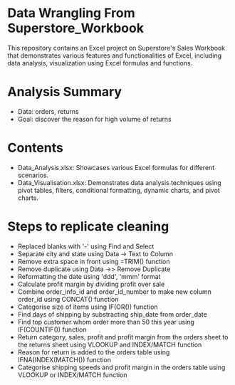 # Data Wrangling From Superstore_Workbook
This repository contains an Excel project on Superstore's Sales Workbook that demonstrates various features and functionalities of Excel, including data analysis, visualization using Excel formulas and functions.

# Analysis Summary
* Data: orders, returns
* Goal: discover the reason for high volume of returns

# Contents
* Data_Analysis.xlsx: Showcases various Excel formulas for different scenarios.
* Data_Visualisation.xlsx: Demonstrates data analysis techniques using pivot tables, filters, conditional formatting, dynamic charts, and pivot charts.

# Steps to replicate cleaning
* Replaced blanks with '-' using Find and Select
* Separate city and state using Data -> Text to Column
* Remove extra space in front using =TRIM() function
* Remove duplicate using Data ->> Remove Duplicate
* Reformatting the date using  'ddd', 'mmm' format
* Calculate profit margin by dividing profit over sale
* Combine order_info_id and order_id_number to make new column order_id using CONCAT() function
* Categorise size of items using IF(OR()) function
* Find days of shipping by substracting ship_date from order_date
* Find top customer whom order more than 50 this year using IF(COUNTIF()) function
* Return category, sales, profit and profit margin from the orders sheet to the returns sheet using VLOOKUP and INDEX/MATCH function
* Reason for return is added to the orders table using IFNA(INDEX(MATCH()) function
* Categorise shipping speeds and profit margin in the orders table using VLOOKUP or INDEX/MATCH function
